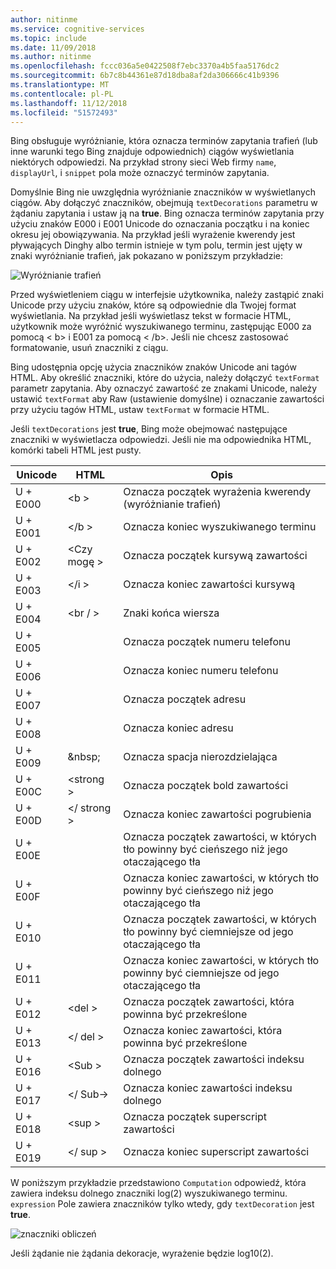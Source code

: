 ```yaml
---
author: nitinme
ms.service: cognitive-services
ms.topic: include
ms.date: 11/09/2018
ms.author: nitinme
ms.openlocfilehash: fccc036a5e0422508f7ebc3370a4b5faa5176dc2
ms.sourcegitcommit: 6b7c8b44361e87d18dba8af2da306666c41b9396
ms.translationtype: MT
ms.contentlocale: pl-PL
ms.lasthandoff: 11/12/2018
ms.locfileid: "51572493"
---
```

Bing obsługuje wyróżnianie, która oznacza terminów zapytania trafień (lub inne warunki tego Bing znajduje odpowiednich) ciągów wyświetlania niektórych odpowiedzi. Na przykład strony sieci Web firmy `name`, `displayUrl`, i `snippet` pola może oznaczyć terminów zapytania.

Domyślnie Bing nie uwzględnia wyróżnianie znaczników w wyświetlanych ciągów. Aby dołączyć znaczników, obejmują `textDecorations` parametru w żądaniu zapytania i ustaw ją na **true**. Bing oznacza terminów zapytania przy użyciu znaków E000 i E001 Unicode do oznaczania początku i na koniec okresu jej obowiązywania. Na przykład jeśli wyrażenie kwerendy jest pływających Dinghy albo termin istnieje w tym polu, termin jest ujęty w znaki wyróżnianie trafień, jak pokazano w poniższym przykładzie:  
  
![Wyróżnianie trafień](./media/cognitive-services-bing-hit-highlighting/bing-hit-highlighting.PNG) 

Przed wyświetleniem ciągu w interfejsie użytkownika, należy zastąpić znaki Unicode przy użyciu znaków, które są odpowiednie dla Twojej format wyświetlania. Na przykład jeśli wyświetlasz tekst w formacie HTML, użytkownik może wyróżnić wyszukiwanego terminu, zastępując E000 za pomocą < b\> i E001 za pomocą < /b\>. Jeśli nie chcesz zastosować formatowanie, usuń znaczniki z ciągu. 

Bing udostępnia opcję użycia znaczników znaków Unicode ani tagów HTML. Aby określić znaczniki, które do użycia, należy dołączyć `textFormat` parametr zapytania. Aby oznaczyć zawartość ze znakami Unicode, należy ustawić `textFormat` aby Raw (ustawienie domyślne) i oznaczanie zawartości przy użyciu tagów HTML, ustaw `textFormat` w formacie HTML. 
  
Jeśli `textDecorations` jest **true**, Bing może obejmować następujące znaczniki w wyświetlacza odpowiedzi. Jeśli nie ma odpowiednika HTML, komórki tabeli HTML jest pusty.

|Unicode|HTML|Opis
|-|-|-
|U + E000|\<b >|Oznacza początek wyrażenia kwerendy (wyróżnianie trafień)
|U + E001|\</b >|Oznacza koniec wyszukiwanego terminu
|U + E002|\<Czy mogę >|Oznacza początek kursywą zawartości 
|U + E003|\</i >|Oznacza koniec zawartości kursywą
|U + E004|\<br / >|Znaki końca wiersza
|U + E005||Oznacza początek numeru telefonu
|U + E006||Oznacza koniec numeru telefonu
|U + E007||Oznacza początek adresu
|U + E008||Oznacza koniec adresu
|U + E009|\&nbsp;|Oznacza spacja nierozdzielająca
|U + E00C|\<strong >|Oznacza początek bold zawartości
|U + E00D|\</ strong >|Oznacza koniec zawartości pogrubienia
|U + E00E||Oznacza początek zawartości, w których tło powinny być cieńszego niż jego otaczającego tła
|U + E00F||Oznacza koniec zawartości, w których tło powinny być cieńszego niż jego otaczającego tła
|U + E010||Oznacza początek zawartości, w których tło powinny być ciemniejsze od jego otaczającego tła
|U + E011||Oznacza koniec zawartości, w których tło powinny być ciemniejsze od jego otaczającego tła
|U + E012|\<del >|Oznacza początek zawartości, która powinna być przekreślone
|U + E013|\</ del >|Oznacza koniec zawartości, która powinna być przekreślone
|U + E016|\<Sub >|Oznacza początek zawartości indeksu dolnego
|U + E017|\</ Sub->|Oznacza koniec zawartości indeksu dolnego
|U + E018|\<sup >|Oznacza początek superscript zawartości
|U + E019|\</ sup >|Oznacza koniec superscript zawartości

W poniższym przykładzie przedstawiono `Computation` odpowiedź, która zawiera indeksu dolnego znaczniki log(2) wyszukiwanego terminu. `expression` Pole zawiera znaczników tylko wtedy, gdy `textDecoration` jest **true**.

![znaczniki obliczeń](./media/cognitive-services-bing-hit-highlighting/bing-markers-computation.PNG) 

Jeśli żądanie nie żądania dekoracje, wyrażenie będzie log10(2). 
  
